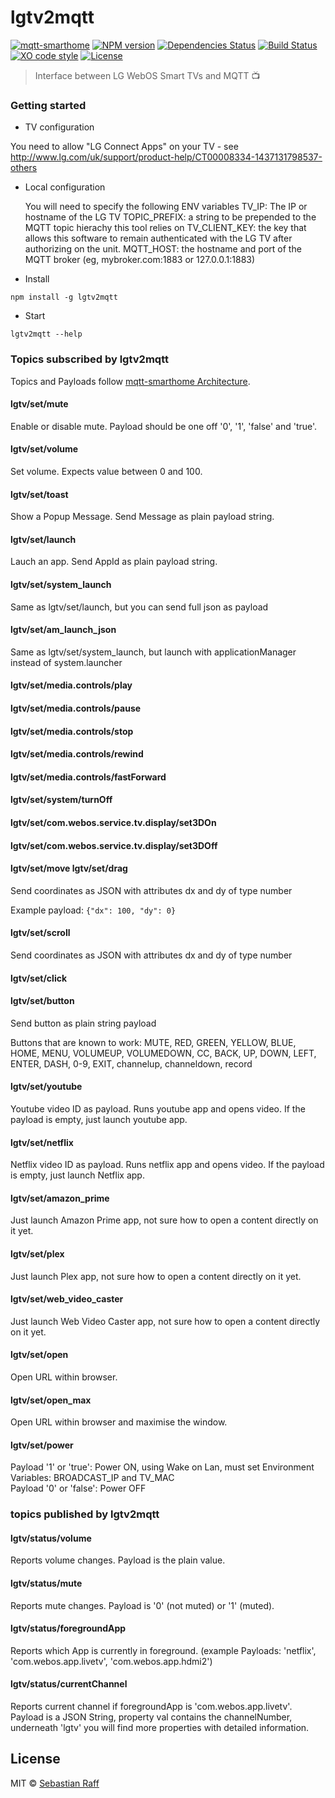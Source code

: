 # lgtv2mqtt

[![mqtt-smarthome](https://img.shields.io/badge/mqtt-smarthome-blue.svg)](https://github.com/mqtt-smarthome/mqtt-smarthome)
[![NPM version](https://badge.fury.io/js/lgtv2mqtt.svg)](http://badge.fury.io/js/lgtv2mqtt)
[![Dependencies Status](https://david-dm.org/hobbyquaker/lgtv2mqtt/status.svg)](https://david-dm.org/hobbyquaker/lgtv2mqtt)
[![Build Status](https://travis-ci.org/hobbyquaker/lgtv2mqtt.svg?branch=master)](https://travis-ci.org/hobbyquaker/lgtv2mqtt)
[![XO code style](https://img.shields.io/badge/code_style-XO-5ed9c7.svg)](https://github.com/sindresorhus/xo)
[![License][mit-badge]][mit-url]

> Interface between LG WebOS Smart TVs and MQTT 📺

### Getting started

-   TV configuration

You need to allow "LG Connect Apps" on your TV - see http://www.lg.com/uk/support/product-help/CT00008334-1437131798537-others

- Local configuration

    You will need to specify the following ENV variables
        TV_IP: The IP or hostname of the LG TV
        TOPIC_PREFIX: a string to be prepended to the MQTT topic hierachy this tool relies on
        TV_CLIENT_KEY: the key that allows this software to remain authenticated with the LG TV after authorizing on the unit.
        MQTT_HOST: the hostname and port of the MQTT broker (eg, mybroker.com:1883 or 127.0.0.1:1883)

-   Install

`npm install -g lgtv2mqtt`

-   Start

`lgtv2mqtt --help`

### Topics subscribed by lgtv2mqtt

Topics and Payloads follow [mqtt-smarthome Architecture](https://github.com/mqtt-smarthome/mqtt-smarthome).

#### lgtv/set/mute

Enable or disable mute. Payload should be one off '0', '1', 'false' and 'true'.

#### lgtv/set/volume

Set volume. Expects value between 0 and 100.

#### lgtv/set/toast

Show a Popup Message. Send Message as plain payload string.

#### lgtv/set/launch

Lauch an app. Send AppId as plain payload string.

#### lgtv/set/system_launch

Same as lgtv/set/launch, but you can send full json as payload

#### lgtv/set/am_launch_json

Same as lgtv/set/system_launch, but launch with applicationManager instead of system.launcher

#### lgtv/set/media.controls/play

#### lgtv/set/media.controls/pause

#### lgtv/set/media.controls/stop

#### lgtv/set/media.controls/rewind

#### lgtv/set/media.controls/fastForward

#### lgtv/set/system/turnOff

#### lgtv/set/com.webos.service.tv.display/set3DOn

#### lgtv/set/com.webos.service.tv.display/set3DOff

#### lgtv/set/move lgtv/set/drag

Send coordinates as JSON with attributes dx and dy of type number

Example payload: `{"dx": 100, "dy": 0}`

#### lgtv/set/scroll

Send coordinates as JSON with attributes dx and dy of type number

#### lgtv/set/click

#### lgtv/set/button

Send button as plain string payload

Buttons that are known to work:
MUTE, RED, GREEN, YELLOW, BLUE, HOME, MENU, VOLUMEUP, VOLUMEDOWN, CC, BACK, UP, DOWN, LEFT, ENTER, DASH, 0-9, EXIT,
channelup, channeldown, record

#### lgtv/set/youtube

Youtube video ID as payload. Runs youtube app and opens video. If the payload is empty, just launch youtube app.

#### lgtv/set/netflix

Netflix video ID as payload. Runs netflix app and opens video. If the payload is empty, just launch Netflix app.

#### lgtv/set/amazon_prime

Just launch Amazon Prime app, not sure how to open a content directly on it yet.

#### lgtv/set/plex

Just launch Plex app, not sure how to open a content directly on it yet.

#### lgtv/set/web_video_caster

Just launch Web Video Caster app, not sure how to open a content directly on it yet.

#### lgtv/set/open

Open URL within browser.

#### lgtv/set/open_max

Open URL within browser and maximise the window.

#### lgtv/set/power

Payload '1' or 'true': Power ON, using Wake on Lan, must set Environment Variables: BROADCAST_IP and TV_MAC  
Payload '0' or 'false': Power OFF

### topics published by lgtv2mqtt

#### lgtv/status/volume

Reports volume changes. Payload is the plain value.

#### lgtv/status/mute

Reports mute changes. Payload is '0' (not muted) or '1' (muted).

#### lgtv/status/foregroundApp

Reports which App is currently in foreground. (example Payloads: 'netflix', 'com.webos.app.livetv', 'com.webos.app.hdmi2')

#### lgtv/status/currentChannel

Reports current channel if foregroundApp is 'com.webos.app.livetv'. Payload is a JSON String, property val contains the
channelNumber, underneath 'lgtv' you will find more properties with detailed information.

## License

MIT © [Sebastian Raff](https://github.com/hobbyquaker)

[mit-badge]: https://img.shields.io/badge/License-MIT-blue.svg?style=flat
[mit-url]: LICENSE
